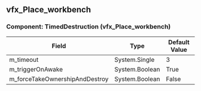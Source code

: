 ## vfx_Place_workbench

### Component: TimedDestruction (vfx_Place_workbench)

|Field|Type|Default Value|
|---|---|---|
|m_timeout|System.Single|3|
|m_triggerOnAwake|System.Boolean|True|
|m_forceTakeOwnershipAndDestroy|System.Boolean|False|

